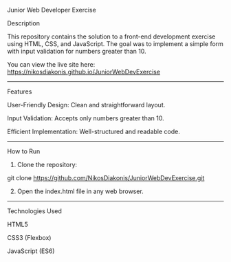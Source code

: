 Junior Web Developer Exercise

Description

This repository contains the solution to a front-end development exercise using HTML, CSS, and JavaScript. The goal was to implement a simple form with input validation for numbers greater than 10.

You can view the live site here:
https://nikosdiakonis.github.io/JuniorWebDevExercise


---

Features

User-Friendly Design: Clean and straightforward layout.

Input Validation: Accepts only numbers greater than 10.

Efficient Implementation: Well-structured and readable code.



---

How to Run

1. Clone the repository:

git clone https://github.com/NikosDiakonis/JuniorWebDevExercise.git


2. Open the index.html file in any web browser.




---

Technologies Used

HTML5

CSS3 (Flexbox)

JavaScript (ES6)

